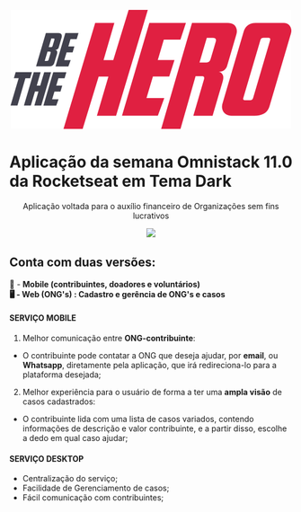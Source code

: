 <p align="center">
<img src="/frontend/src/assets/logo.svg">

<p align="center">
  <h1><strong>Aplicação da semana Omnistack 11.0 da Rocketseat em Tema Dark</strong></h1>

<p align="center">
 Aplicação voltada para o auxílio financeiro de Organizações sem fins lucrativos

<p align="center">
 <img src="https://encrypted-tbn0.gstatic.com/images?q=tbn%3AANd9GcST3UBCM5oytBOjRjMUxHiZLO9-  ZFAnhv5aS4uBSJ0vCv6mbCIW&usqp=CAU">
 
 
## Conta com duas versões:

📲️ - __Mobile (contribuintes, doadores e voluntários)  
🖥️ - Web (ONG's) : Cadastro e gerência de ONG's e casos__

 
 
#### SERVIÇO MOBILE

1. Melhor comunicação entre __ONG-contribuinte__:

 - O contribuinte pode contatar a ONG que deseja ajudar, por __email__, ou __Whatsapp__, diretamente pela aplicação, que irá    redireciona-lo para a plataforma desejada;

2. Melhor experiência para o usuário de forma a ter uma __ampla visão__ de casos cadastrados:

  - O contribuinte lida com uma lista de casos variados, contendo informações de descrição e valor contribuinte, e a partir       disso, escolhe a dedo em qual caso ajudar;

#### SERVIÇO DESKTOP 

- Centralização do serviço;
- Facilidade de Gerenciamento de casos;
- Fácil comunicação com contribuintes;
